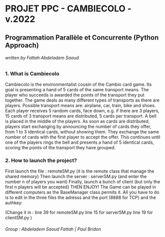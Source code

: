 # PROJET PPC - CAMBIECOLO - v.2022
## Programmation Parallèle et Concurrente (Python Approach)
###### written by Fattah Abdeladem Saoud 

### 1. What is Cambiecolo
  Cambiecolo is the environmentalist cousin of the Cambio card game. Its goal is presenting a hand of 5
cards of the same transport means. The player who succeeds is awarded the points of the transport they
put together. The game deals as many different types of transports as there are players. Possible transport
means are: airplane, car, train, bike and shoes. Each player receives 5 random cards, face down, e.g. if there
are 3 players, 15 cards of 3 transport means are distributed, 5 cards per transport. A bell is placed in the
middle of the players. As soon as cards are distributed, players start exchanging by announcing the
number of cards they offer, from 1 to 3 identical cards, without showing them. They exchange the same
number of cards with the first player to accept the offer. This continues until one of the players rings the
bell and presents a hand of 5 identical cards, scoring the points of the transport they have grouped. 

### 2. How to launch the project?
  First launch the file : remoteSM.py (it is the remote class that manage the shared memory)
   Then launch the server : serverSM.py (and enter the number n of players you want)
   Finally, launch a bunch of client (but only the first n players will be accepted)
   THEN ENJOY!
The Game can be played in different computers as the BaseManager class permits it. 
All you have to do is to edit in the three files the adresss and the port (8888 for TCP) and the authkey:

(Change it in :
  line 39 for remoteSM.py
  line 15 for serverSM.py
  line 19 for clientSM.py
)



###### Group : Abdeladem Saoud Fattah | Paul Bridon

